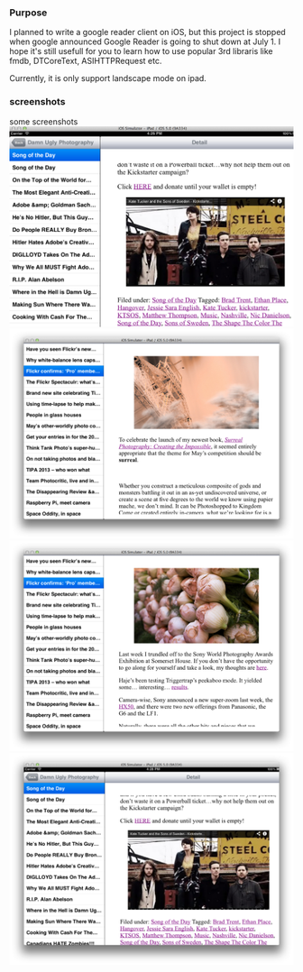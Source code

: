 ### Purpose 
I planned to write a google reader client on iOS, but this project is stopped when google announced Google Reader is going to shut down at July 1.
I hope it's still usefull for you to learn how to use popular 3rd libraris like fmdb, DTCoreText, ASIHTTPRequest etc.

Currently, it is only support landscape mode on ipad.

### screenshots

some screenshots 
![](https://github.com/waterdudu/ReaderFlower/raw/master/screenshots/1.png)
![](https://github.com/waterdudu/ReaderFlower/raw/master/screenshots/2.png)
![](https://github.com/waterdudu/ReaderFlower/raw/master/screenshots/3.png)
![](https://github.com/waterdudu/ReaderFlower/raw/master/screenshots/4.png)


